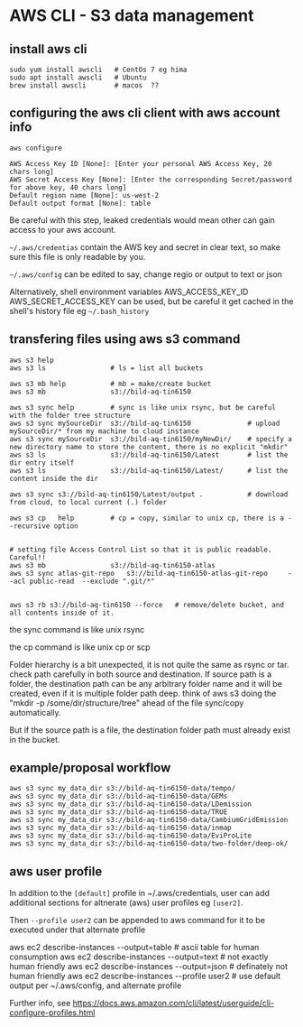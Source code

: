 # AWS CLI - S3 data management

## install aws cli 

```{bash}
sudo yum install awscli   # CentOs 7 eg hima
sudo apt install awscli   # Ubuntu
brew install awscli       # macos  ??

```

## configuring the aws cli client with aws account info


```{bash}
aws configure

AWS Access Key ID [None]: [Enter your personal AWS Access Key, 20 chars long]
AWS Secret Access Key [None]: [Enter the corresponding Secret/password for above key, 40 chars long]
Default region name [None]: us-west-2
Default output format [None]: table

```

Be careful with this step, leaked credentials would mean other can gain access to your aws account.

`~/.aws/credentias` contain the AWS key and secret in clear text, so make sure this file is only readable by you.

`~/.aws/config`  can be edited to say, change regio or output to text or json

Alternatively, shell environment variables AWS_ACCESS_KEY_ID AWS_SECRET_ACCESS_KEY can be used, but be careful it get cached in the shell's history file eg `~/.bash_history`


## transfering files using aws s3 command

```{bash}
aws s3 help
aws s3 ls                # ls = list all buckets

aws s3 mb help           # mb = make/create bucket                            
aws s3 mb                s3://bild-aq-tin6150  

aws s3 sync help         # sync is like unix rsync, but be careful with the folder tree structure 
aws s3 sync mySourceDir  s3://bild-aq-tin6150              # upload mySourceDir/* from my machine to cloud instance
aws s3 sync mySourceDir  s3://bild-aq-tin6150/myNewDir/    # specify a new directory name to store the content, there is no explicit "mkdir" 
aws s3 ls                s3://bild-aq-tin6150/Latest       # list the dir entry itself
aws s3 ls                s3://bild-aq-tin6150/Latest/      # list the content inside the dir

aws s3 sync s3://bild-aq-tin6150/Latest/output .           # download from cloud, to local current (.) folder

aws s3 cp   help         # cp = copy, similar to unix cp, there is a --recursive option


# setting file Access Control List so that it is public readable.  Careful!!
aws s3 mb                s3://bild-aq-tin6150-atlas
aws s3 sync atlas-git-repo   s3://bild-aq-tin6150-atlas-git-repo     --acl public-read  --exclude ".git/*"


aws s3 rb s3://bild-aq-tin6150 --force   # remove/delete bucket, and all contents inside of it. 
```

the sync command is like unix rsync

the cp   command is like unix cp or scp

Folder hierarchy is a bit unexpected, it is not quite the same as rsync or tar.  check path carefully in both source and destination.
If source path is a folder, the destination path can be any arbitrary folder name and it will be created, even if it is multiple folder path deep.
think of aws s3 doing the "mkdir -p /some/dir/structure/tree" ahead of the file sync/copy automatically.

But if the source path is a file, the destination folder path must already exist in the bucket.


## example/proposal workflow

```{bash}
aws s3 sync my_data_dir s3://bild-aq-tin6150-data/tempo/
aws s3 sync my_data_dir s3://bild-aq-tin6150-data/GEMs
aws s3 sync my_data_dir s3://bild-aq-tin6150-data/LDemission
aws s3 sync my_data_dir s3://bild-aq-tin6150-data/TRUE
aws s3 sync my_data_dir s3://bild-aq-tin6150-data/CambiumGridEmission
aws s3 sync my_data_dir s3://bild-aq-tin6150-data/inmap
aws s3 sync my_data_dir s3://bild-aq-tin6150-data/EviProLite
aws s3 sync my_data_dir s3://bild-aq-tin6150-data/two-folder/deep-ok/
```

## aws user profile 

In addition to the `[default]` profile in ~/.aws/credentials, 
user can add additional sections for altnerate (aws) user profiles eg `[user2]`.  

Then `--profile user2` can be appended to aws command for it to be executed under that alternate profile

aws ec2 describe-instances --output=table   # ascii table for human consumption
aws ec2 describe-instances --output=text    # not exactly human friendly
aws ec2 describe-instances --output=json    # definately not human friendly
aws ec2 describe-instances --profile user2  # use default output per ~/.aws/config, and alternate profile

Further info, see
https://docs.aws.amazon.com/cli/latest/userguide/cli-configure-profiles.html
